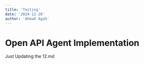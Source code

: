 ```yaml
---
title: 'Testing'
date: '2024-12-20'
author: 'Ahmad Agah'
---
```


# Open API Agent Implementation

Just Updating the 12.md
